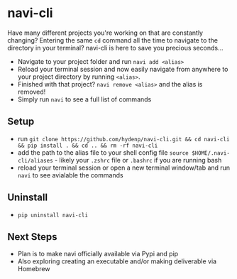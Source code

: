 # navi-cli

Have many different projects you're working on that are constantly changing? Entering the same `cd` command all the time to navigate to the directory in your terminal? navi-cli is here to save you precious seconds...
- Navigate to your project folder and run `navi add <alias>` 
- Reload your terminal session and now easily navigate from anywhere to your project directory by running `<alias>`. 
- Finished with that project? `navi remove <alias>` and the alias is removed!
- Simply run `navi` to see a full list of commands

## Setup
- run `git clone https://github.com/hydenp/navi-cli.git && cd navi-cli && pip install . && cd .. && rm -rf navi-cli`
- add the path to the alias file to your shell config file `source $HOME/.navi-cli/aliases` - likely your `.zshrc` file or `.bashrc` if you are running bash
- reload your terminal session or open a new terminal window/tab and run `navi` to see avialable the commands
## Uninstall
- `pip uninstall navi-cli`

## Next Steps
- Plan is to make navi officially available via Pypi and pip
- Also exploring creating an executable and/or making deliverable via Homebrew
